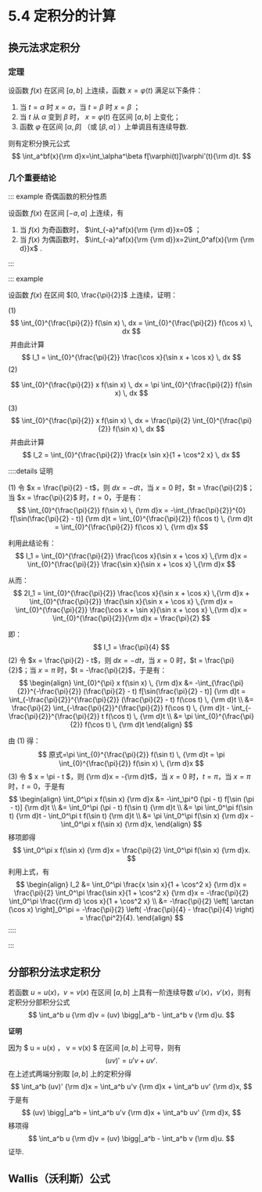 # 5.4 定积分的计算

## 换元法求定积分

### 定理

设函数 $f(x)$ 在区间 $[a,b]$ 上连续，函数 $x=\varphi(t)$ 满足以下条件：

1. 当 $t=\alpha$ 时 $x=\alpha$，当  $t=\beta$ 时  $x=\beta$ ；
1. 当 $t$ 从 $\alpha$ 变到 $\beta$ 时， $x=\varphi(t)$ 在区间 $[a,b]$ 上变化；
1. 函数 $\varphi$ 在区间 $[\alpha,\beta]$ （或 $[\beta,\alpha]$ ）上单调且有连续导数.

则有定积分换元公式
$$
\int_a^bf(x){\rm d}x=\int_\alpha^\beta f[\varphi(t)]\varphi'(t){\rm d}t.
$$
### 几个重要结论

::: example 奇偶函数的积分性质

设函数 $f(x)$ 在区间 $[-a,a]$ 上连续，有

1. 当 $f(x)$ 为奇函数时， $\int_{-a}^af(x){\rm {\rm d}}x=0$ ；
2. 当 $f(x)$ 为偶函数时， $\int_{-a}^af(x){\rm {\rm d}}x=2\int_0^af(x){\rm {\rm d}}x$ .

:::

::: example

设函数 $f(x)$ 在区间 $[0, \frac{\pi}{2}]$ 上连续，证明：

(1) 
$$
\int_{0}^{\frac{\pi}{2}} f(\sin x) \, dx = \int_{0}^{\frac{\pi}{2}} f(\cos x) \, dx
$$
​	并由此计算
$$
I_1 = \int_{0}^{\frac{\pi}{2}} \frac{\cos x}{\sin x + \cos x} \, dx
$$
(2) 

$$
\int_{0}^{\frac{\pi}{2}} x f(\sin x) \, dx = \pi \int_{0}^{\frac{\pi}{2}} f(\sin x) \, dx
$$

(3) 
$$
\int_{0}^{\frac{\pi}{2}} x f(\sin x) \, dx = \frac{\pi}{2} \int_{0}^{\frac{\pi}{2}} f(\sin x) \, dx
$$
​	并由此计算
$$
I_2 = \int_{0}^{\frac{\pi}{2}} \frac{x \sin x}{1 + \cos^2 x} \, dx
$$

::::details 证明

(1) 令 $x = \frac{\pi}{2} - t$，则 $dx = -dt$，当 $x = 0$ 时，$t = \frac{\pi}{2}$；当 $x = \frac{\pi}{2}$ 时，$t = 0$，于是有：
$$
\int_{0}^{\frac{\pi}{2}} f(\sin x) \, {\rm d}x = -\int_{\frac{\pi}{2}}^{0} f[\sin(\frac{\pi}{2} - t)] {\rm d}t = \int_{0}^{\frac{\pi}{2}} f(\cos t) \, {\rm d}t = \int_{0}^{\frac{\pi}{2}} f(\cos x) \, {\rm d}x
$$

利用此结论有：
$$
I_1 = \int_{0}^{\frac{\pi}{2}} \frac{\cos x}{\sin x + \cos x} \,{\rm d}x = \int_{0}^{\frac{\pi}{2}} \frac{\sin x}{\sin x + \cos x} \,{\rm d}x
$$

从而：
$$
2I_1 = \int_{0}^{\frac{\pi}{2}} \frac{\cos x}{\sin x + \cos x} \,{\rm d}x + \int_{0}^{\frac{\pi}{2}} \frac{\sin x}{\sin x + \cos x} \,{\rm d}x = \int_{0}^{\frac{\pi}{2}} \frac{\cos x + \sin x}{\sin x + \cos x} \,{\rm d}x = \int_{0}^{\frac{\pi}{2}}{\rm d}x = \frac{\pi}{2}
$$

即：
$$
I_1 = \frac{\pi}{4}
$$
(2) 令 $x = \frac{\pi}{2} - t$，则 $dx = -dt$，当 $x = 0$ 时，$t = \frac{\pi}{2}$；当 $x = \pi$ 时，$t = -\frac{\pi}{2}$，于是有：
$$
\begin{align}
\int_{0}^{\pi} x f(\sin x) \, {\rm d}x &= -\int_{\frac{\pi}{2}}^{-\frac{\pi}{2}} (\frac{\pi}{2} - t) f[\sin(\frac{\pi}{2} - t)] {\rm d}t = \int_{-\frac{\pi}{2}}^{\frac{\pi}{2}} (\frac{\pi}{2} - t) f(\cos t) \, {\rm d}t \\
&= \frac{\pi}{2} \int_{-\frac{\pi}{2}}^{\frac{\pi}{2}} f(\cos t) \, {\rm d}t - \int_{-\frac{\pi}{2}}^{\frac{\pi}{2}} t f(\cos t) \, {\rm d}t \\
&= \pi \int_{0}^{\frac{\pi}{2}} f(\cos t) \, {\rm d}t
\end{align}
$$

由 (1) 得：
$$
原式=\pi \int_{0}^{\frac{\pi}{2}} f(\sin t) \, {\rm d}t = \pi \int_{0}^{\frac{\pi}{2}} f(\sin x) \, {\rm d}x
$$
(3) 令 $ x = \pi - t $，则  {\rm d}x = -{\rm d}t$，当 $x = 0$ 时，$t = \pi$，当 $x = \pi$ 时，$t = 0$，于是有
$$
\begin{align}
\int_0^\pi x f(\sin x) {\rm d}x &= -\int_\pi^0 (\pi - t) f[\sin (\pi - t)] {\rm d}t \\
&= \int_0^\pi (\pi - t) f(\sin t) {\rm d}t \\
&= \pi \int_0^\pi f(\sin t) {\rm d}t - \int_0^\pi t f(\sin t) {\rm d}t \\
&= \pi \int_0^\pi f(\sin x) {\rm d}x - \int_0^\pi x f(\sin x) {\rm d}x,
\end{align}
$$
移项即得
$$
\int_0^\pi x f(\sin x) {\rm d}x = \frac{\pi}{2} \int_0^\pi f(\sin x) {\rm d}x.
$$
利用上式，有
$$
\begin{align}
I_2 &= \int_0^\pi \frac{x \sin x}{1 + \cos^2 x} {\rm d}x = \frac{\pi}{2} \int_0^\pi \frac{\sin x}{1 + \cos^2 x} {\rm d}x = -\frac{\pi}{2} \int_0^\pi \frac{{\rm d} \cos x}{1 + \cos^2 x} \\
&= -\frac{\pi}{2} \left[ \arctan (\cos x) \right]_0^\pi = -\frac{\pi}{2} \left( -\frac{\pi}{4} - \frac{\pi}{4} \right) = \frac{\pi^2}{4}.
\end{align}
$$
::::

::: 

## 分部积分法求定积分

若函数 $u = u(x)$，$v = v(x)$ 在区间 $[a, b]$ 上具有一阶连续导数 $u'(x)$，$v'(x)$，则有定积分分部积分公式
$$
\int_a^b u {\rm d}v = (uv) \bigg|_a^b - \int_a^b v {\rm d}u.
$$

**证明**

因为 $ u = u(x) $，$ v = v(x) $ 在区间 $[a, b]$ 上可导，则有
$$
(uv)' = u'v + uv'.
$$
在上述式两端分别取 $[a, b]$ 上的定积分得
$$
\int_a^b (uv)' {\rm d}x = \int_a^b u'v {\rm d}x + \int_a^b uv' {\rm d}x,
$$
于是有
$$
(uv) \bigg|_a^b = \int_a^b u'v {\rm d}x + \int_a^b uv' {\rm d}x,
$$
移项得
$$
\int_a^b u {\rm d}v = (uv) \bigg|_a^b - \int_a^b v {\rm d}u.
$$
证毕.

## Wallis（沃利斯）公式
